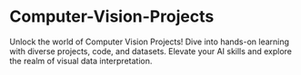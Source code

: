 # Computer-Vision-Projects
Unlock the world of Computer Vision Projects! Dive into hands-on learning with diverse projects, code, and datasets. Elevate your AI skills and explore the realm of visual data interpretation.
